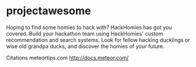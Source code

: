projectawesome
==============

Hoping to find some homies to hack with? HackHomies has got you covered. Build your hackathon team using HackHomies' custom recommendation and search systems. Look for fellow hacking ducklings or wise old grandpa ducks, and discover the homies of your future.


Citations
meteortips.com
http://docs.meteor.com/
